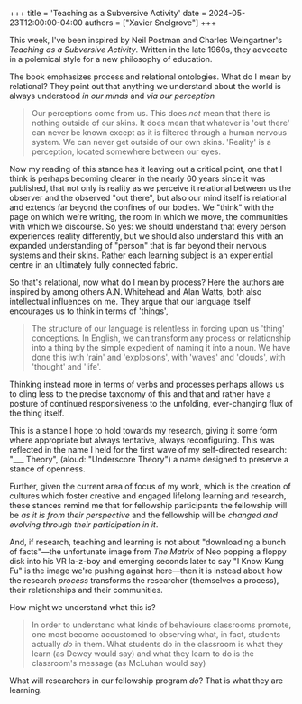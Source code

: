 +++
title = 'Teaching as a Subversive Activity'
date = 2024-05-23T12:00:00-04:00
authors = ["Xavier Snelgrove"]
+++

This week, I've been inspired by Neil Postman and Charles Weingartner's *Teaching as a Subversive Activity*. Written in the late 1960s, they advocate in a polemical style for a new philosophy of education. 

The book emphasizes process and relational ontologies. What do I mean by relational? They point out that anything we understand about the world is always understood *in our minds* and *via our perception*

> Our perceptions come from us. This does *not* mean that there is nothing outside of our skins. It does mean that whatever is 'out there' can never be known except as it is filtered through a human nervous system. We can never get outside of our own skins. 'Reality' is a perception, located somewhere between our eyes.

Now my reading of this stance has it leaving out a critical point, one that I think is perhaps becoming clearer in the nearly 60 years since  it was published, that not only is reality as we perceive it relational between us the observer and the observed "out there", but also our mind itself is relational and extends far beyond the confines of our bodies. We "think" with the page on which we're writing, the room in which we move, the communities with which we discourse. So yes: we should understand that every person experiences reality differently, but we should also understand this with an expanded understanding of "person" that is far beyond their nervous systems and their skins. Rather each learning subject is an experiential centre in an ultimately fully connected fabric.

So that's relational, now what do I mean by process? Here the authors are inspired by among others A.N. Whitehead and Alan Watts, both also intellectual influences on me. They argue that our language itself encourages us to think in terms of 'things',

> The structure of our language is relentless in forcing upon us 'thing' conceptions. In English, we can transform any process or relationship into a thing by the simple expedient of naming it into a noun. We have done this iwth 'rain' and 'explosions', with 'waves' and 'clouds', with 'thought' and 'life'.

Thinking instead more in terms of verbs and processes perhaps allows us to cling less to the precise taxonomy of this and that and rather have a posture of continued responsiveness to the unfolding, ever-changing flux of the thing itself.

This is a stance I hope to hold towards my research, giving it some form where appropriate but always tentative, always reconfiguring. This was reflected in the name I held for the first wave of my self-directed research: "___ Theory", (aloud: "Underscore Theory") a name designed to preserve a stance of openness.

Further, given the current area of focus of my work, which is the creation of cultures which foster creative and engaged lifelong learning and research, these stances remind me that for fellowship participants the fellowship will be *as it is from their perspective* and the fellowship will be *changed and evolving through their participation in it*.

And, if research, teaching and learning is not about "downloading a bunch of facts"—the unfortunate image from *The Matrix* of Neo popping a floppy disk into his VR la-z-boy and emerging seconds later to say "I Know Kung Fu" is the image we're pushing against here—then it is instead about how the research *process* transforms the researcher (themselves a process), their relationships and their communities. 

How might we understand what this is?

> In order to understand what kinds of behaviours classrooms promote, one most become accustomed to observing what, in fact, students actually *do* in them. What students do in the classroom is what they learn (as Dewey would say) and what they learn to do is the classroom's message (as McLuhan would say)

What will researchers in our fellowship program *do*? That is what they are learning. 
